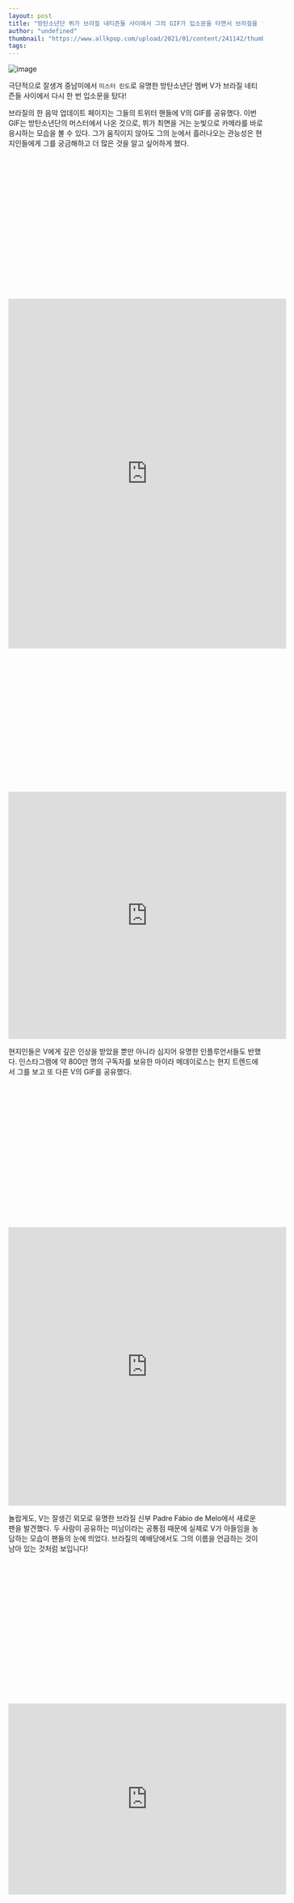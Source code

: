 ```yaml
---
layout: post
title: "방탄소년단 뷔가 브라질 네티즌들 사이에서 그의 GIF가 입소문을 타면서 브라질을 '린도랜드'로 탈바꿈시킨다."
author: "undefined"
thumbnail: "https://www.allkpop.com/upload/2021/01/content/241142/thumb/1611506521-6e32d77d-041a-4788-b28b-bb3ed1126ef0.jpeg"
tags: 
---
```



![image](https://www.allkpop.com/upload/2021/01/content/241142/1611506521-6e32d77d-041a-4788-b28b-bb3ed1126ef0.jpeg)

극단적으로 잘생겨 중남미에서 `미스터 린도`로 유명한 방탄소년단 멤버 V가 브라질 네티즌들 사이에서 다시 한 번 입소문을 탔다!

브라질의 한 음악 업데이트 페이지는 그들의 트위터 핸들에 V의 GIF를 공유했다. 이번 GIF는 방탄소년단의 머스터에서 나온 것으로, 뷔가 최면을 거는 눈빛으로 카메라를 바로 응시하는 모습을 볼 수 있다. 그가 움직이지 않아도 그의 눈에서 흘러나오는 관능성은 현지인들에게 그를 궁금해하고 더 많은 것을 알고 싶어하게 했다.


<div class="video_wrapper" style="padding-top: 56.25%;">
    <iframe id="twitter-widget-0" scrolling="no" frameborder="0" allowtransparency="true" allowfullscreen="true" class="" style="position: static; visibility: visible; width: 550px; height: 692px; display: block; flex-grow: 1;" title="Twitter Tweet" src="https://platform.twitter.com/embed/index.html?creatorScreenName=allkpop&amp;dnt=false&amp;embedId=twitter-widget-0&amp;frame=false&amp;hideCard=false&amp;hideThread=false&amp;id=1353045000616095744&amp;lang=en&amp;origin=https%3A%2F%2Fwww.allkpop.com%2Farticle%2F2021%2F01%2Fbtss-v-turns-brazil-into-lindoland-as-his-gif-goes-viral-among-brazilian-netizens&amp;siteScreenName=allkpop&amp;theme=light&amp;widgetsVersion=ed20a2b%3A1601588405575&amp;width=550px" data-tweet-id="1353045000616095744"></iframe>
</div>



<div class="video_wrapper" style="padding-top: 56.25%;">
    <iframe id="twitter-widget-1" scrolling="no" frameborder="0" allowtransparency="true" allowfullscreen="true" class="" style="position: static; visibility: visible; width: 550px; height: 489px; display: block; flex-grow: 1;" title="Twitter Tweet" src="https://platform.twitter.com/embed/index.html?creatorScreenName=allkpop&amp;dnt=false&amp;embedId=twitter-widget-1&amp;frame=false&amp;hideCard=false&amp;hideThread=false&amp;id=1353218096744390656&amp;lang=en&amp;origin=https%3A%2F%2Fwww.allkpop.com%2Farticle%2F2021%2F01%2Fbtss-v-turns-brazil-into-lindoland-as-his-gif-goes-viral-among-brazilian-netizens&amp;siteScreenName=allkpop&amp;theme=light&amp;widgetsVersion=ed20a2b%3A1601588405575&amp;width=550px" data-tweet-id="1353218096744390656"></iframe>
</div>


현지인들은 V에게 깊은 인상을 받았을 뿐만 아니라 심지어 유명한 인플루언서들도 반했다. 인스타그램에 약 800만 명의 구독자를 보유한 마이라 메데이로스는 현지 트렌드에서 그를 보고 또 다른 V의 GIF를 공유했다.


<div class="video_wrapper" style="padding-top: 56.25%;">
    <iframe id="twitter-widget-2" scrolling="no" frameborder="0" allowtransparency="true" allowfullscreen="true" class="" style="position: static; visibility: visible; width: 550px; height: 551px; display: block; flex-grow: 1;" title="Twitter Tweet" src="https://platform.twitter.com/embed/index.html?creatorScreenName=allkpop&amp;dnt=false&amp;embedId=twitter-widget-2&amp;frame=false&amp;hideCard=false&amp;hideThread=false&amp;id=1353088095248396291&amp;lang=en&amp;origin=https%3A%2F%2Fwww.allkpop.com%2Farticle%2F2021%2F01%2Fbtss-v-turns-brazil-into-lindoland-as-his-gif-goes-viral-among-brazilian-netizens&amp;siteScreenName=allkpop&amp;theme=light&amp;widgetsVersion=ed20a2b%3A1601588405575&amp;width=550px" data-tweet-id="1353088095248396291"></iframe>
</div>


놀랍게도, V는 잘생긴 외모로 유명한 브라질 신부 Padre Fábio de Melo에서 새로운 팬을 발견했다. 두 사람이 공유하는 미남이라는 공통점 때문에 실제로 V가 아들임을 농담하는 모습이 팬들의 눈에 띄었다. 브라질의 예배당에서도 그의 이름을 언급하는 것이 남아 있는 것처럼 보입니다!


<div class="video_wrapper" style="padding-top: 56.25%;">
    <iframe id="twitter-widget-3" scrolling="no" frameborder="0" allowtransparency="true" allowfullscreen="true" class="" style="position: static; visibility: visible; width: 550px; height: 378px; display: block; flex-grow: 1;" title="Twitter Tweet" src="https://platform.twitter.com/embed/index.html?creatorScreenName=allkpop&amp;dnt=false&amp;embedId=twitter-widget-3&amp;frame=false&amp;hideCard=false&amp;hideThread=false&amp;id=1305029733193666561&amp;lang=en&amp;origin=https%3A%2F%2Fwww.allkpop.com%2Farticle%2F2021%2F01%2Fbtss-v-turns-brazil-into-lindoland-as-his-gif-goes-viral-among-brazilian-netizens&amp;siteScreenName=allkpop&amp;theme=light&amp;widgetsVersion=ed20a2b%3A1601588405575&amp;width=550px" data-tweet-id="1305029733193666561"></iframe>
</div>



<div class="video_wrapper" style="padding-top: 56.25%;">
    <iframe id="twitter-widget-4" scrolling="no" frameborder="0" allowtransparency="true" allowfullscreen="true" class="" style="position: static; visibility: visible; width: 550px; height: 558px; display: block; flex-grow: 1;" title="Twitter Tweet" src="https://platform.twitter.com/embed/index.html?creatorScreenName=allkpop&amp;dnt=false&amp;embedId=twitter-widget-4&amp;frame=false&amp;hideCard=false&amp;hideThread=false&amp;id=1304874024560930817&amp;lang=en&amp;origin=https%3A%2F%2Fwww.allkpop.com%2Farticle%2F2021%2F01%2Fbtss-v-turns-brazil-into-lindoland-as-his-gif-goes-viral-among-brazilian-netizens&amp;siteScreenName=allkpop&amp;theme=light&amp;widgetsVersion=ed20a2b%3A1601588405575&amp;width=550px" data-tweet-id="1304874024560930817"></iframe>
</div>


그가 다시 화제가 되고 있는 것은 브라질 언론인이자 중남미 최대 방송 네트워크인 레데 글로보의 프로듀서가 V를 서양의 뷰티 기준을 뛰어넘는 `동양의 문화 아이콘`으로 지목했기 때문이다.

리난 브리티시 페이소토는 트위터에 "V는 잘생긴 남자는 모두 서양인이어야 하고 마초 남성적이어야 한다는 기준을 넘어 새로운 방향을 정할 동양의 문화 아이콘"이라고 썼다.


<div class="video_wrapper" style="padding-top: 56.25%;">
    <iframe id="twitter-widget-5" scrolling="no" frameborder="0" allowtransparency="true" allowfullscreen="true" class="" style="position: static; visibility: visible; width: 550px; height: 535px; display: block; flex-grow: 1;" title="Twitter Tweet" src="https://platform.twitter.com/embed/index.html?creatorScreenName=allkpop&amp;dnt=false&amp;embedId=twitter-widget-5&amp;frame=false&amp;hideCard=false&amp;hideThread=false&amp;id=1350433328973791233&amp;lang=en&amp;origin=https%3A%2F%2Fwww.allkpop.com%2Farticle%2F2021%2F01%2Fbtss-v-turns-brazil-into-lindoland-as-his-gif-goes-viral-among-brazilian-netizens&amp;siteScreenName=allkpop&amp;theme=light&amp;widgetsVersion=ed20a2b%3A1601588405575&amp;width=550px" data-tweet-id="1350433328973791233"></iframe>
</div>


라탐 아미들은 이미 V의 편견이 심했지만, 지금은 현지인들과 언론의 관심도 받고 있다. 방탄소년단의 `스탠 어트랙터`가 밴드를 일반 대중에게 소개하며 다시 한 번 제 역할을 다했다. 인터넷의 브라질 측에서 여전히 V에 대해 언급하고 있는 가운데, 그는 브라질을 `린도랜드`로 만들었다.

그의 매력으로 현지인들을 홀려 팬덤의 규모를 배가시키지 않는 날이 하루도 없을 때, 다음에 어떤 나라가 이 사랑스러운 대세에 동참할지 기대된다.